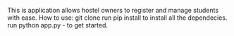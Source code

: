 This is application allows hostel owners to register and manage students with ease.
How to use:
git clone 
run pip install to install all the dependecies.
run python app.py - to get started.
